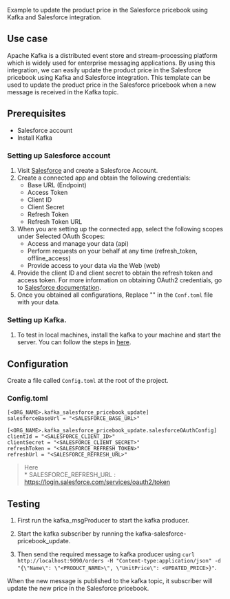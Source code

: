 Example to update the product price in the Salesforce pricebook using Kafka and Salesforce integration.

## Use case
Apache Kafka is a distributed event store and stream-processing platform which is widely used for enterprise messaging applications. By using this integration, we can easily update the product price in the Salesforce pricebook using Kafka and Salesforce integration. This template can be used to update the product price in the Salesforce pricebook when a new message is received in the Kafka topic.

## Prerequisites
* Salesforce account
* Install Kafka

### Setting up Salesforce account
1. Visit [Salesforce](https://www.salesforce.com/) and create a Salesforce Account.
2. Create a connected app and obtain the following credentials:
    *   Base URL (Endpoint)
    *   Access Token
    *   Client ID
    *   Client Secret
    *   Refresh Token
    *   Refresh Token URL
3. When you are setting up the connected app, select the following scopes under Selected OAuth Scopes:
    *   Access and manage your data (api)
    *   Perform requests on your behalf at any time (refresh_token, offline_access)
    *   Provide access to your data via the Web (web)
4. Provide the client ID and client secret to obtain the refresh token and access token. For more information on obtaining OAuth2 credentials, go to [Salesforce documentation](https://help.salesforce.com/articleView?id=remoteaccess_authenticate_overview.htm).
5. Once you obtained all configurations, Replace "" in the `Conf.toml` file with your data.

### Setting up Kafka.
1. To test in local machines, install the kafka to your machine and start the server. You can follow the steps in [here](https://kafka.apache.org/quickstart).

## Configuration
Create a file called `Config.toml` at the root of the project.

### Config.toml 
```
[<ORG_NAME>.kafka_salesforce_pricebook_update]
salesforceBaseUrl = "<SALESFORCE_BASE_URL>"

[<ORG_NAME>.kafka_salesforce_pricebook_update.salesforceOAuthConfig]
clientId = "<SALESFORCE_CLIENT_ID>"
clientSecret = "<SALESFORCE_CLIENT_SECRET>"
refreshToken = "<SALESFORCE_REFRESH_TOKEN>"
refreshUrl = "<SALESFORCE_REFRESH_URL>"
```
> Here   
    * SALESFORCE_REFRESH_URL : https://login.salesforce.com/services/oauth2/token


## Testing
1. First run the kafka_msgProducer to start the kafka producer.

2. Start the kafka subscriber by running the kafka-salesforce-pricebook_update.

3. Then send the required message to kafka producer using `curl http://localhost:9090/orders -H "Content-type:application/json" -d "{\"Name\": \"<PRODUCT_NAME>\", \"UnitPrice\": <UPDATED_PRICE>}"`.

When the new message is published to the kafka topic, it subscriber will update the new price in the Salesforce pricebook.

